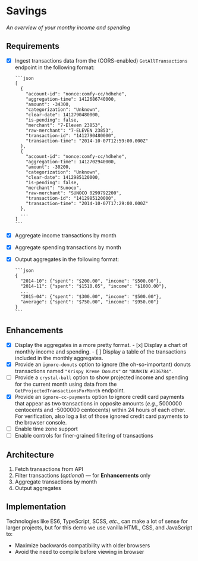 Savings
===

*An overview of your monthy income and spending*

Requirements
---

- [x] Ingest transactions data from the (CORS-enabled) `GetAllTransactions` endpoint in the following format:

      ```json
      [
        {
          "account-id": "nonce:comfy-cc/hdhehe",
          "aggregation-time": 1412686740000,
          "amount": -34300,
          "categorization": "Unknown",
          "clear-date": 1412790480000,
          "is-pending": false,
          "merchant": "7-Eleven 23853",
          "raw-merchant": "7-ELEVEN 23853",
          "transaction-id": "1412790480000",
          "transaction-time": "2014-10-07T12:59:00.000Z"
        },
        {
          "account-id": "nonce:comfy-cc/hdhehe",
          "aggregation-time": 1412702940000,
          "amount": -30200,
          "categorization": "Unknown",
          "clear-date": 1412985120000,
          "is-pending": false,
          "merchant": "Sunoco",
          "raw-merchant": "SUNOCO 0299792200",
          "transaction-id": "1412985120000",
          "transaction-time": "2014-10-07T17:29:00.000Z"
        },
        ...
      ]
      ```

- [x] Aggregate income transactions by month

- [x] Aggregate spending transactions by month

- [x] Output aggregates in the following format:

      ```json
      {
        "2014-10": {"spent": "$200.00", "income": "$500.00"},
        "2014-11": {"spent": "$1510.05", "income": "$1000.00"},
        ...
        "2015-04": {"spent": "$300.00", "income": "$500.00"},
        "average": {"spent": "$750.00", "income": "$950.00"}
      }
      ```

Enhancements
---

- [x] Display the aggregates in a more pretty format.
      - [x] Display a chart of monthly income and spending.
      - [ ] Display a table of the transactions included in the monthly aggregates.
- [x] Provide an `ignore-donuts` option to ignore (the oh-so-important) donuts transactions named `"Krispy Kreme Donuts"` or `"DUNKIN #336784"`.
- [ ] Provide a `crystal-ball` option to show projected income and spending for the current month using data from the `GetProjectedTransactionsForMonth` endpoint.
- [x] Provide an `ignore-cc-payments` option to ignore credit card payments that appear as two transactions in opposite amounts (*e.g.*, 5000000 centocents and -5000000 centocents) within 24 hours of each other. For verification, also log a list of those ignored credit card payments to the browser console.
- [ ] Enable time zone support
- [ ] Enable controls for finer-grained filtering of transactions

Architecture
---

1. Fetch transactions from API
2. Filter transactions (*optional*) — for **Enhancements** only
3. Aggregate transactions by month
4. Output aggregates

Implementation
---

Technologies like ES6, TypeScript, SCSS, *etc.*, can make a lot of sense for larger projects, but for this demo we use vanilla HTML, CSS, and JavaScript to:

* Maximize backwards compatibility with older browsers
* Avoid the need to compile before viewing in browser

